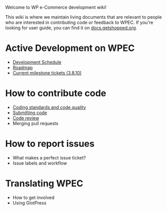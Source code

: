 Welcome to WP e-Commerce development wiki!

This wiki is where we maintain living documents that are relevant to people who are interested in contributing code or feedback to WPEC. If you're looking for user guide, you can find it on [docs.getshopped.org](http://docs.getshopped.org).

# Active Development on WPEC
* [Development Schedule](wiki/Development-Schedule)
* [Roadmap](wiki/Roadmap)
* [Current milestone tickets (3.8.10)](issues?labels=&milestone=4&page=1&sort=updated&state=open)

# How to contribute code
* [Coding standards and code quality](wiki/Coding-Standards-and-Code-Quality)
* [Submitting code](wiki/Submitting-Code)
* [Code review](wiki/Code-Review)
* Merging pull requests

# How to report issues
* What makes a perfect issue ticket?
* Issue labels and workflow

# Translating WPEC
* How to get involved
* Using GlotPress